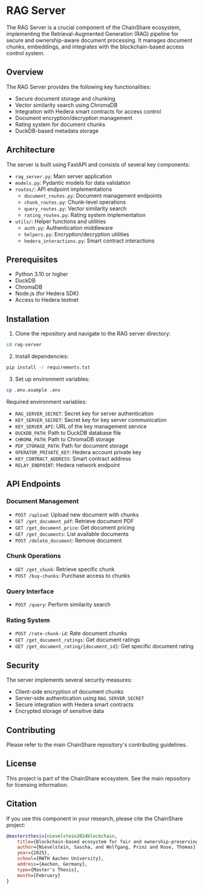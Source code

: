 # RAG Server

The RAG Server is a crucial component of the ChainShare ecosystem, implementing the Retrieval-Augmented Generation (RAG) pipeline for secure and ownership-aware document processing. It manages document chunks, embeddings, and integrates with the blockchain-based access control system.

## Overview

The RAG Server provides the following key functionalities:
- Secure document storage and chunking
- Vector similarity search using ChromaDB
- Integration with Hedera smart contracts for access control
- Document encryption/decryption management
- Rating system for document chunks
- DuckDB-based metadata storage

## Architecture

The server is built using FastAPI and consists of several key components:

- `rag_server.py`: Main server application
- `models.py`: Pydantic models for data validation
- `routes/`: API endpoint implementations
  - `document_routes.py`: Document management endpoints
  - `chunk_routes.py`: Chunk-level operations
  - `query_routes.py`: Vector similarity search
  - `rating_routes.py`: Rating system implementation
- `utils/`: Helper functions and utilities
  - `auth.py`: Authentication middleware
  - `helpers.py`: Encryption/decryption utilities
  - `hedera_interactions.py`: Smart contract interactions

## Prerequisites

- Python 3.10 or higher
- DuckDB
- ChromaDB
- Node.js (for Hedera SDK)
- Access to Hedera testnet

## Installation

1. Clone the repository and navigate to the RAG server directory:
```bash
cd rag-server
```

2. Install dependencies:
```bash
pip install -r requirements.txt
```

3. Set up environment variables:
```bash
cp .env.example .env
```

Required environment variables:
- `RAG_SERVER_SECRET`: Secret key for server authentication
- `KEY_SERVER_SECRET`: Secret key for key server communication
- `KEY_SERVER_API`: URL of the key management service
- `DUCKDB_PATH`: Path to DuckDB database file
- `CHROMA_PATH`: Path to ChromaDB storage
- `PDF_STORAGE_PATH`: Path for document storage
- `OPERATOR_PRIVATE_KEY`: Hedera account private key
- `KEY_CONTRACT_ADDRESS`: Smart contract address
- `RELAY_ENDPOINT`: Hedera network endpoint

## API Endpoints

### Document Management
- `POST /upload`: Upload new document with chunks
- `GET /get_document_pdf`: Retrieve document PDF
- `GET /get_document_price`: Get document pricing
- `GET /get_documents`: List available documents
- `POST /delete_document`: Remove document

### Chunk Operations
- `GET /get_chunk`: Retrieve specific chunk
- `POST /buy-chunks`: Purchase access to chunks

### Query Interface
- `POST /query`: Perform similarity search

### Rating System
- `POST /rate-chunk-id`: Rate document chunks
- `GET /get_document_ratings`: Get document ratings
- `GET /get_document_rating/{document_id}`: Get specific document rating

## Security

The server implements several security measures:
- Client-side encryption of document chunks
- Server-side authentication using `RAG_SERVER_SECRET`
- Secure integration with Hedera smart contracts
- Encrypted storage of sensitive data

## Contributing

Please refer to the main ChainShare repository's contributing guidelines.

## License

This project is part of the ChainShare ecosystem. See the main repository for licensing information.

## Citation

If you use this component in your research, please cite the ChainShare project:

```bibtex
@mastersthesis{nievelstein2024blockchain,
    title={Blockchain-based ecosystem for fair and ownership-preserving document-sharing in {LLM} use cases},
    author={Nievelstein, Sascha, and Wolfgang, Prinz and Rose, Thomas},
    year={2025},
    school={RWTH Aachen University},
    address={Aachen, Germany},
    type={Master's Thesis},
    month={February}
}
```